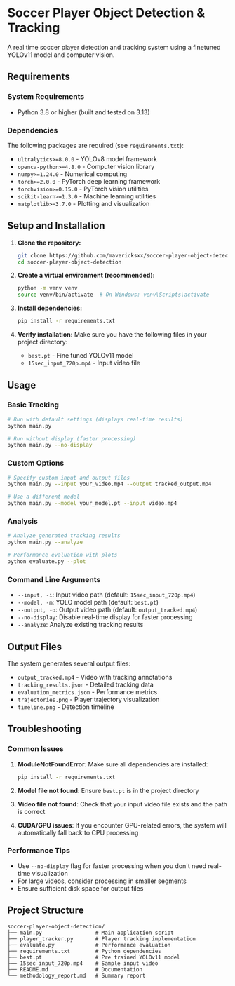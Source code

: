 # Soccer Player Object Detection & Tracking

A real time soccer player detection and tracking system using a finetuned YOLOv11 model and computer vision.


## Requirements

### System Requirements
- Python 3.8 or higher (built and tested on 3.13)

### Dependencies
The following packages are required (see `requirements.txt`):

- `ultralytics>=8.0.0` - YOLOv8 model framework
- `opencv-python>=4.8.0` - Computer vision library
- `numpy>=1.24.0` - Numerical computing
- `torch>=2.0.0` - PyTorch deep learning framework
- `torchvision>=0.15.0` - PyTorch vision utilities
- `scikit-learn>=1.3.0` - Machine learning utilities
- `matplotlib>=3.7.0` - Plotting and visualization

## Setup and Installation

1. **Clone the repository:**
   ```bash
   git clone https://github.com/mavericksxx/soccer-player-object-detection.git
   cd soccer-player-object-detection
   ```

2. **Create a virtual environment (recommended):**
   ```bash
   python -m venv venv
   source venv/bin/activate  # On Windows: venv\Scripts\activate
   ```

3. **Install dependencies:**
   ```bash
   pip install -r requirements.txt
   ```

4. **Verify installation:**
   Make sure you have the following files in your project directory:
   - `best.pt` - Fine tuned YOLOv11 model
   - `15sec_input_720p.mp4` - Input video file

## Usage

### Basic Tracking
```bash
# Run with default settings (displays real-time results)
python main.py

# Run without display (faster processing)
python main.py --no-display
```

### Custom Options
```bash
# Specify custom input and output files
python main.py --input your_video.mp4 --output tracked_output.mp4

# Use a different model
python main.py --model your_model.pt --input video.mp4
```

### Analysis
```bash
# Analyze generated tracking results
python main.py --analyze

# Performance evaluation with plots
python evaluate.py --plot
```

### Command Line Arguments
- `--input, -i`: Input video path (default: `15sec_input_720p.mp4`)
- `--model, -m`: YOLO model path (default: `best.pt`)
- `--output, -o`: Output video path (default: `output_tracked.mp4`)
- `--no-display`: Disable real-time display for faster processing
- `--analyze`: Analyze existing tracking results

## Output Files

The system generates several output files:
- `output_tracked.mp4` - Video with tracking annotations
- `tracking_results.json` - Detailed tracking data
- `evaluation_metrics.json` - Performance metrics
- `trajectories.png` - Player trajectory visualization
- `timeline.png` - Detection timeline

## Troubleshooting

### Common Issues

1. **ModuleNotFoundError**: Make sure all dependencies are installed:
   ```bash
   pip install -r requirements.txt
   ```

2. **Model file not found**: Ensure `best.pt` is in the project directory

3. **Video file not found**: Check that your input video file exists and the path is correct

4. **CUDA/GPU issues**: If you encounter GPU-related errors, the system will automatically fall back to CPU processing

### Performance Tips

- Use `--no-display` flag for faster processing when you don't need real-time visualization
- For large videos, consider processing in smaller segments
- Ensure sufficient disk space for output files

## Project Structure

```
soccer-player-object-detection/
├── main.py                 # Main application script
├── player_tracker.py       # Player tracking implementation
├── evaluate.py             # Performance evaluation
├── requirements.txt        # Python dependencies
├── best.pt                 # Pre trained YOLOv11 model
├── 15sec_input_720p.mp4    # Sample input video
├── README.md               # Documentation
└── methodology_report.md   # Summary report
```